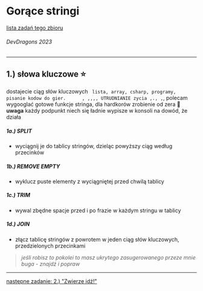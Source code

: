 # Gorące stringi
[lista zadań tego zbioru](./README.md)
###### DevDragons 2023

---

## **1.)** słowa kluczowe :star:
dostajecie ciąg słów kluczowych ` lista, array, csharp, programy, pisanie kodow do gier.      , ,,,, UTRUDNIANIE zycia ,., ,`, polecam wygooglać gotowe funkcje stringa, dla hardkorów zrobienie od zera 🙂 __uwaga__ każdy podpunkt niech się ładnie wypisze w konsoli na dowód, że działa

##### **1a.)** SPLIT
 - wyciągnij je do tablicy stringów, dzieląc powyższy ciąg według przecinków

##### **1b.)** REMOVE EMPTY
 - wyklucz puste elementy z wyciągniętej przed chwilą tablicy

##### **1c.)** TRIM
 - wywal zbędne spacje przed i po frazie w każdym stringu w tablicy

##### **1d.)** JOIN
 - złącz tablicę stringów z powrotem w jeden ciąg słów kluczowych, przedzielonych przecinkami

> _jeśli robisz to pokolei to masz ukrytego zasugerowanego przeze mnie buga - znajdź i popraw_

---

[następne zadanie: 2.) "Zwierze idź!" ](./2.md)
